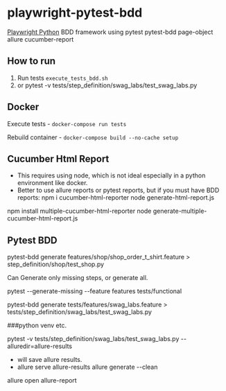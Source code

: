 # playwright-pytest-bdd

[Playwright Python](https://github.com/Microsoft/playwright-python) BDD framework using
pytest pytest-bdd page-object allure cucumber-report

## How to run

1. Run tests `execute_tests_bdd.sh`
2. or pytest -v tests/step_definition/swag_labs/test_swag_labs.py

## Docker

Execute tests - `docker-compose run tests`

Rebuild container - `docker-compose build --no-cache setup`

## Cucumber Html Report

- This requires using node, which is not ideal especially in a python environment like docker.
- Better to use allure reports or pytest reports, but if you must have BDD reports:
  npm i cucumber-html-reporter
  node generate-html-report.js

npm install multiple-cucumber-html-reporter
node generate-multiple-cucumber-html-report.js

## Pytest BDD

pytest-bdd generate features/shop/shop_order_t_shirt.feature > step_definition/shop/test_shop.py

Can Generate only missing steps, or generate all.

pytest --generate-missing --feature features tests/functional

pytest-bdd generate tests/features/swag_labs.feature > tests/step_definition/swag_labs/test_swag_labs.py

###python venv etc.

pytest -v tests/step_definition/swag_labs/test_swag_labs.py --alluredir=allure-results

- will save allure results.
- allure serve allure-results
  allure generate --clean

allure open allure-report
